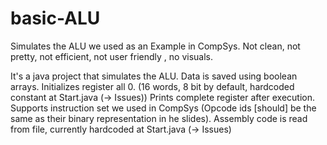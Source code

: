 # basic-ALU
Simulates the ALU we used as an Example in CompSys. Not clean, not pretty, not efficient, not user friendly , no visuals.

It's a java project that simulates the ALU.
Data is saved using boolean arrays.
Initializes register all 0.
(16 words, 8 bit by default, hardcoded constant at Start.java (-> Issues))
Prints complete register after execution.
Supports instruction set we used in CompSys (Opcode ids [should] be the same as their binary representation in he slides).
Assembly code is read from file, currently hardcoded at Start.java (-> Issues)
